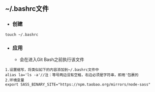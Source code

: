 ## ~/.bashrc文件

* ### 创建

```
touch ~/.bashrc
```

* ### 应用

  * 会在进入Git Bash之前执行该文件

```
1.设置缩写，将类似如下的内容添加到~/.bashrc文件中
alias la='ls -a'//注：等号两边没有空格，右边必须是字符串，即用'包裹的
2.环境变量
export SASS_BINARY_SITE="https://npm.taobao.org/mirrors/node-sass"

```



